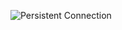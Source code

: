 ![Persistent Connection](https://github.com/user-attachments/assets/3752e8af-425a-4d7f-be5a-dd7e5e09df3e)